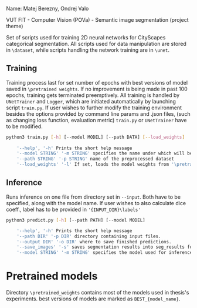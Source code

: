 Name: Matej Berezny, Ondrej Valo

VUT FIT - Computer Vision (POVa) - Semantic image segmentation (project theme)

Set of scripts used for training 2D neural networks for CityScapes categorical segmentation.
All scripts used for data manipulation are stored in `\dataset`, while scripts handling the network training are in `\unet`. 



## Training
Training process last for set number of epochs with best versions of model saved in `\pretrained weights`. If no improvement is being made in past 100 epochs, training gets terminated preemptively.
All training is handled by `UNetTrainer` and `Logger`, which are initiated automatically by launching script `train.py`.
If user wishes to further modify the training environment besides the options provided by command line params and 
.json files, (such as changing loss function, evaluation metric) `train.py` or `UNetTrainer` have to be modified.
```sh 
python3 train.py [-h] [--model MODEL] [--path DATA] [--load_weights]  
    
    '--help', '-h' Prints the short help message
    '--model STRING' '-m STRING' specifies the name under which will be the model saved in '\pretrained_weights'
    '--path STRING' '-p STRING' name of the preprocessed dataset
    '--load_weights' '-l' If set, loads the model weights from '\pretrained_weights' folder.

```
## Inference
Runs inference on one file from directory set in `--input`. Both have to be specified, along with the model name. If user wishes to also calculate dice coeff., label has to be provided in `'{INPUT_DIR}\labels'`

```sh
python3 predict.py [-h] [--path PATH] [--model MODEL] 

    '--help', '-h' Prints the short help message
    '--path DIR' '-p DIR' directory containing input files.
    '--output DIR' '-o DIR' where to save finished predictions.
	'--save_images' '-s' saves segmentation results into seg_results folder. 
    '--model STRING' '-m STRING' specifies the model used for inference. 
```

# Pretrained models
Directory `\pretrained_weights` contains most of the models used in thesis's experiments. best versions of models are marked as `BEST_{model_name}`.
